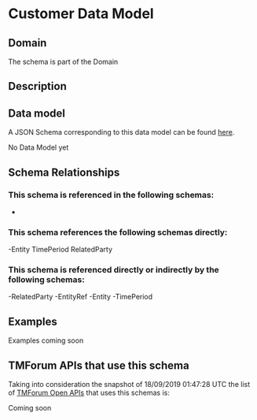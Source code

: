 # Customer Data Model

## Domain

The  schema is part of the  Domain

## Description



## Data model

A JSON Schema corresponding to this data model can be found
[here](https://github.com/tmforum-rand/schemas/blob/master/Customer/Customer.schema.json).

No Data Model yet

## Schema Relationships

### This schema is referenced in the following schemas:

-

### This schema references the following schemas directly:

-Entity
TimePeriod
RelatedParty

### This schema is referenced directly or indirectly by the following schemas:

-RelatedParty
-EntityRef
-Entity
-TimePeriod



## Examples

Examples coming soon

## TMForum APIs that use this schema

Taking into consideration the snapshot of 18/09/2019 01:47:28 UTC the list of [TMForum Open APIs](https://www.tmforum.org/open-apis/) that uses this schemas is:

Coming soon